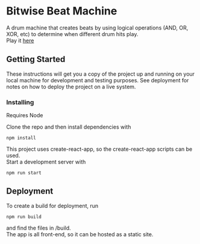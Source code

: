 # Bitwise Beat Machine

A drum machine that creates beats by using logical operations (AND, OR, XOR, etc) to determine when different drum hits play.  
Play it [here](https://bitwise-beat-machine.thomasnakagawa.com/80-10010101-11001101-kad-hor-sno)  

## Getting Started

These instructions will get you a copy of the project up and running on your local machine for development and testing purposes. See deployment for notes on how to deploy the project on a live system.

### Installing

Requires Node  

Clone the repo and then install dependencies with

```
npm install
```

This project uses create-react-app, so the create-react-app scripts can be used.  
Start a development server with  

```
npm run start
```

## Deployment

To create a build for deployment, run

```
npm run build
```

and find the files in /build.  
The app is all front-end, so it can be hosted as a static site.  
